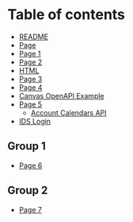# Table of contents

* [README](<README (1).md>)
* [Page](<README (1) (1).md>)
* [Page 1](page-1.md)
* [Page 2](page-2.md)
* [HTML](<html (1).md>)
* [Page 3](page-3.md)
* [Page 4](page-4.md)
* [Canvas OpenAPI Example](canvas-openapi-example.md)
* [Page 5](page-5/README.md)
  * [Account Calendars API](page-5/canvas-lms-rest-api-documentation.md)
* [IDS Login](ids-login.md)

## Group 1

* [Page 6](group-1/page-6.md)

## Group 2

* [Page 7](group-2/page-7.md)
